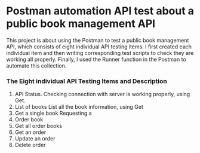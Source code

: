 # Postman automation API test about a public book management API

This project is about using the Postman to test a public book management API, which consists of eight individual API testing items.  I first created each individual item and then writing corresponding test scripts to check they are working all properly. Finally, I used the Runner function in the Postman to automate this collection. 

### The Eight individual API Testing Items and Description
1. API Status.
  Checking connection with server is working properly, using Get.
3. List of books
  List all the book information, using Get
5. Get a single book
   Requesting a 
7. Order book
8. Get all order books
9. Get an order
10. Update an order
11. Delete order


